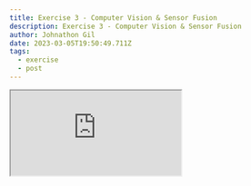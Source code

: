 ```yaml
---
title: Exercise 3 - Computer Vision & Sensor Fusion
description: Exercise 3 - Computer Vision & Sensor Fusion
author: Johnathon Gil
date: 2023-03-05T19:50:49.711Z
tags:
  - exercise
  - post
---
```


<iframe src="https://sites.google.com/ualberta.ca/duckiebotchronicles/the-chapters/chapter-3" />

